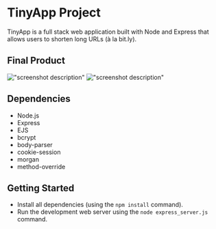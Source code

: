 # TinyApp Project

TinyApp is a full stack web application built with Node and Express that allows users to shorten long URLs (à la bit.ly).

## Final Product

!["screenshot description"](#)
!["screenshot description"](#)

## Dependencies

- Node.js
- Express
- EJS
- bcrypt
- body-parser
- cookie-session
- morgan
- method-override


## Getting Started

- Install all dependencies (using the `npm install` command).
- Run the development web server using the `node express_server.js` command.
